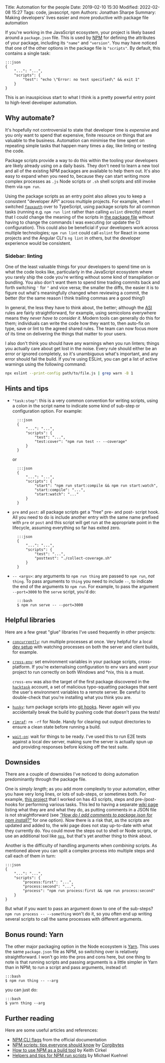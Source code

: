 Title: Automation for the people
Date: 2019-02-10 15:30
Modified: 2022-02-08 15:27
Tags: code, javascript, npm
Authors: Jonathan Sharpe
Summary: Making developers' lives easier and more productive with package file automation

If you're working in the JavaScript ecosystem, your project is likely based
around a `package.json` file. This is used by [NPM] for defining the
attributes of your package, including its `"name"` and `"version"`. You may
have noticed that one of the other options in the package file is `"scripts"`.
By default, this contains a single task:

    :::json
    {
        "...": "...",
        "scripts": {
            "test": "echo \"Error: no test specified\" && exit 1"
        }
    }

This is an inauspicious start to what I think is a pretty powerful entry point
to high-level developer automation.

## Why automate?

It's hopefully not controversial to state that developer time is _expensive_
and you only want to spend that expensive, finite resource on things that are
valuable to the business. Automation can minimise the time spent on repeating
simple tasks that happen many times a day, like linting or testing the code.

Package scripts provide a way to do this within the tooling your developers are
likely already using on a daily basis. They don't need to learn a new tool and
all of the existing NPM packages are available to help them out. It's also
easy to expand when you need to, because they can start writing more complex
processes as `.js` Node scripts or `.sh` shell scripts and still invoke them
via `npm run`.

Using the package scripts as an entry point also allows you to keep a
consistent "developer API" across multiple projects. For example, when I
switched [`fauxauth`][fauxauth] over to TypeScript, using package scripts for
all common tasks (running e.g. `npm run lint` rather than calling `eslint`
directly) meant that I could change the meaning of the scripts in [the package
file][fauxauth package] without having to change the commands I was executing
(or update the CI configuration). This could also be beneficial if your
developers work across multiple technologies; `npm run lint` could call
`eslint` for React in some projects and the Angular CLI's `ng lint` in others,
but the developer experience would be consistent.

### Sidebar: linting

One of the least valuable things for your developers to spend time on is what
the code looks like, particularly in the JavaScript ecosystem where you
rarely ship the code you're writing without some kind of transpilation or
bundling. You also don't want them to spend time trading commits back and
forth switching `'` for `"` and vice versa; the smaller the diffs, the easier
it is to figure out what's meaningfully changed when reviewing a commit, the
better (for the same reason I think trailing commas are a good thing!)

In general, the less they have to think about, the better; although the [ASI]
rules are fairly straightforward, for example, using semicolons everywhere means
they *never have to consider it*. Modern tools can generally do this for them;
individuals can write the code how they want to, then auto-fix on type, save or
lint to the agreed shared rules. The team can now focus more of its time on
delivering the things that matter to your users.

I also don't think you should have any warnings when you run linters; things
you actually care about get lost in the noise. Every rule should either be an
error or ignored completely, so it's unambiguous what's important, and any
error should fail the build. If you're using ESLint, you can get a list of
active warnings using the following command:

```bash
npx eslint --print-config path/to/file.js | grep warn -B 1
```

## Hints and tips

- `"task:step"`: this is a very common convention for writing scripts, using
  a colon in the script name to indicate some kind of sub-step or configuration
  option. For example:

        :::json
        {
            "...": "...",
            "scripts": {
                "test": "...",
                "test:cover": "npm run test -- --coverage"
            }
        }

    or

        :::json
        {
            "...": "...",
            "scripts": {
                "start": "npm run start:compile && npm run start:watch",
                "start:compile": "...",
                "start:watch": "..."
            }
        }


- `pre` and `post`: all package scripts get a "free" pre- and post- script hook.
  All you need to do is include another entry with the same name prefixed with
  `pre` or `post` and this script will get run at the appropriate point in the
  lifecycle, assuming everything so far has exited zero.

        :::json
        {
            "...": "...",
            "scripts": {
                "test": "...",
                "posttest": "./collect-coverage.sh"
            }
        }

- `-- <args>`: any arguments to `npm run thing` are passed to `npm run`, _not_
  `thing`. To pass arguments to `thing` you need to include `--`, to indicate
  the end of the arguments to `npm run`. For example, to pass the argument
  `--port=3000` to the `serve` script, you'd do:

        :::bash
        $ npm run serve -- --port=3000

## Helpful libraries

Here are a few great "glue" libraries I've used frequently in other projects:

- [`concurrently`][concurrently]: run multiple processes at once. Very helpful
  for a local [dev setup] with watching processes on both the server and client
  builds, for example.

- [`cross-env`][cross-env]: set environment variables in your package scripts,
  cross-platform. If you're externalising configuration to env vars and want
  your project to run correctly on both Windows and \*nix, this is a must.

    `cross-env` was also the target of the first package discovered in the
    [`hacktask`][hacktask] account, a set of malicious typo-squatting packages
    that sent the user's environment variables to a remote server. Be careful
    to double-check that you're installing what you think you are.

- [`husky`][husky]: turn package scripts into [git hooks]. Never again will you
  accidentally break the build by pushing code that doesn't pass the tests!

- [`rimraf`][rimraf]: `rm -rf` for Node. Handy for clearing out output
  directories to ensure a clean state before running a build.

- [`wait-on`][wait-on]: wait for things to be ready. I've used this to run E2E
  tests against a local dev server, making sure the server is actually spun up
  and providing responses before kicking off the test suite.

## Downsides

There are a couple of downsides I've noticed to doing automation predominantly
through the package file.

One is simply _length_; as you add more complexity to your automation, either
you have very long lines, or lots of sub-steps, or sometimes both. For
example, [this project][project flamingo] that I worked on has 43 scripts,
steps and pre-/post- hooks for performing various tasks. This led to having a
separate [wiki page] listing what they are and what they do, as putting
comments in a JSON file is not straightforward (see [_"How do I add comments to
package.json for npm install?"_][package comments] for one option). Now there
is a risk that, as the scripts are updated and added to, the wiki page does not
stay up-to-date with what they currently do. You could move the steps out to
shell or Node scripts, or use an additional tool like [`nps`][nps], but that's
yet another thing to think about.

Another is the difficulty of handling arguments when _combining_ scripts. As
mentioned above you can split a complex process into multiple steps and call
each of them in turn:

    :::json
    {
        "...": "...",
        "scripts": {
            "process:first": "...",
            "process:second": "...",
            "process": "npm run process:first && npm run process:second"
        }
    }

But what if you want to pass an argument down to one of the sub-steps? `npm run
process -- --something` won't do it, so you often end up writing several
scripts to call the same processes with different arguments.

## Bonus round: Yarn

The other major packaging option in the Node ecosystem is [Yarn]. This uses
the same `package.json` file as NPM, so switching over is relatively
straightforward. I won't go into the pros and cons here, but one thing to
note is that running scripts and passing arguments is a little simpler in Yarn
than in NPM; to run a script and pass arguments, instead of:

    :::bash
    $ npm run thing -- --arg

you can just do:

    :::bash
    $ yarn thing --arg

## Further reading

Here are some useful articles and references:

- [NPM CLI flags] from the official documentation
- [NPM scripts: tips everyone should know] by [Corgibytes]
- [How to use NPM as a build tool] by Keith Cirkel
- [Helpers and tips for NPM run scripts] by Michael Kuehnel

[ASI]: https://developer.mozilla.org/en-US/docs/Web/JavaScript/Reference/Lexical_grammar#Automatic_semicolon_insertion
[concurrently]: https://www.npmjs.com/package/concurrently
[cross-env]: https://www.npmjs.com/package/cross-env
[corgibytes]: https://corgibytes.com/
[dev setup]: https://github.com/textbook/cyf-app-starter/blob/7ed846f0cfea766b7136368ef78f9f1d1650ead4/package.json#L16
[ESLint]: https://eslint.org/
[fauxauth]: https://www.npmjs.com/package/fauxauth
[fauxauth package]: https://github.com/textbook/fauxauth/commit/135376876aca5c16f9fbe2d89a3389f3ddf9f2d8#diff-b9cfc7f2cdf78a7f4b91a753d10865a2
[git hooks]: https://git-scm.com/book/en/v2/Customizing-Git-Git-Hooks
[hacktask]: https://blog.npmjs.org/post/163723642530/crossenv-malware-on-the-npm-registry
[Helpers and tips for NPM run scripts]: https://michael-kuehnel.de/tooling/2018/03/22/helpers-and-tips-for-npm-run-scripts.html
[How to use NPM as a build tool]: https://www.keithcirkel.co.uk/how-to-use-npm-as-a-build-tool/
[husky]: https://www.npmjs.com/package/husky
[NPM]: https://docs.npmjs.com/cli-documentation/
[NPM CLI flags]: https://docs.npmjs.com/misc/config#shorthands-and-other-cli-niceties
[NPM scripts: tips everyone should know]: https://corgibytes.com/blog/2017/04/18/npm-tips/
[nps]: https://www.npmjs.com/package/nps
[package comments]: https://stackoverflow.com/q/14221579/3001761
[project flamingo]: https://github.com/HelpRefugees/project-flamingo/blob/93011e309ac3026b995c95e9dc1241fb05b5c553/package.json#L6-L51
[rimraf]: https://www.npmjs.com/package/rimraf
[wait-on]: https://www.npmjs.com/package/wait-on
[wiki page]: https://github.com/HelpRefugees/project-flamingo/wiki/Package-Scripts
[Yarn]: https://yarnpkg.com/
